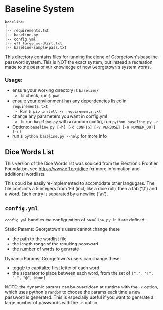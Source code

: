 # Baseline System

	baseline/
	|
	|-- requirements.txt
	|-- baseline.py
	|-- config.yml
	|-- eff_large_wordlist.txt
	|-- baseline-sample-pass.txt

	
This directory contains files for running the clone of Georgetown's baseline password system. This is NOT the
exact system, but instead a recreation made to the best of our knowledge of how Georgetown's system works. 

### Usage:
* ensure your working directory is `baseline/`
	* To check, run `$ pwd`
* ensure your environment has any dependencies listed in `requirements.txt`:
	* Run `$ pip install -r requirements.txt`
* change any parameters you want in config.yml
	* To run `baseline.py` with a random config, run `python baseline.py -r`
* Options: `baseline.py [-h] [-c CONFIG] [-v VERBOSE] [-n NUMBER_OUT] [-r]`
* run `$ python baseline.py --help` for more info

## Dice Words List

This version of the Dice Words list was sourced from the Electronic Frontier Foundation, see
https://www.eff.org/dice for more information and additional wordlists.

This could be easily re-implemented to accomodate other langugaes. The file containts a 5 integers from
1-6 (incl, like a dice roll), then a tab ('\t') and a word. Each entry is separated by a newline ('\n').

## `config.yml`

`config.yml` handles the configuration of `baseline.py`. In it are defined:

Static Params: Georgetown's users cannot change these
* the path to the wordlist file
* the length range of the resulting password
* the number of words to generate

Dynamic Params: Georgetown's users can change these
* toggle to capitalize first letter of each word
* the separator to place between each word, from the set of `[".", "!", "-", "@", None]`

NOTE: the dynamic params can be overridden at runtime with the `-r` option, which uses python's `random` 
to choose the params each time a new password is generated. This is especially useful if you want to
generate a large number of passwords with the `-n` option
